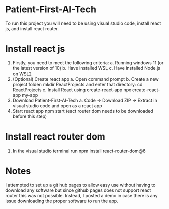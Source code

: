 # Patient-First-AI-Tech
To run this project you will need to be using visual studio code, install react js, and install react router. 

# Install react js
1. Firstly, you need to meet the following criteria:
  a. Running windows 11 (or the latest version of 10)
  b. Have installed WSL
  c. Have installed Node.js on WSL2
2. (Optional) Create react app
  a. Open command prompt
  b. Create a new project folder: mkdir ReactProjects and enter that directory: cd ReactProjects
  c. Install React using create-react-app
     npx create-react-app my-app
4. Download Patient-First-AI-Tech
  a. Code -> Download ZIP -> Extract in visual studio code and open as a react app
3. Start react app
   npm start (eact router dom needs to be downloaded before this step)

# Install react router dom
1. In the visual studio terminal run npm install react-router-dom@6
# Notes
I attempted to set up a git hub pages to allow easy use without having to download any software but since github pages does not support react router this was not possible. Instead, I posted a demo in case there is any issue downloading the proper software to run the app. 
